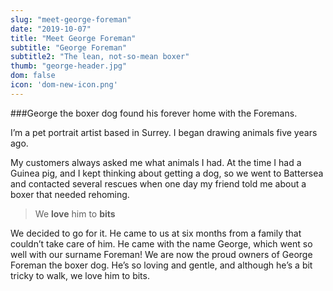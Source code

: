 ```yaml
---
slug: "meet-george-foreman"
date: "2019-10-07"
title: "Meet George Foreman"
subtitle: "George Foreman"
subtitle2: "The lean, not-so-mean boxer"
thumb: "george-header.jpg"
dom: false
icon: 'dom-new-icon.png'
---
```


###George the boxer dog found his forever home with the Foremans.

I’m a pet portrait artist based in Surrey. I began drawing animals five years ago. 

My customers always asked me what animals I had. At the time I had a Guinea pig, and I kept thinking about getting a dog, so we went to Battersea and contacted several rescues when one day my friend told me about a boxer that needed rehoming. 

> We **love** him to **bits**

We decided to go for it. He came to us at six months from a family that couldn’t take care of him. He came with the name George, which went so well with our surname Foreman! We are now the proud owners of George Foreman the boxer dog. He’s so loving and gentle, and although he’s a bit tricky to walk, we love him to bits.